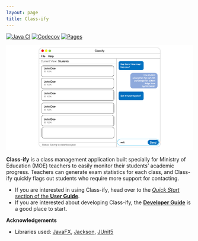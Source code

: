 ```yaml
---
layout: page
title: Class-ify
---
```


[![Java CI](https://github.com/AY2223S1-CS2103T-T15-2/tp/actions/workflows/gradle.yml/badge.svg)](https://github.com/AY2223S1-CS2103T-T15-2/tp/actions/workflows/gradle.yml)
[![Codecov](https://codecov.io/gh/AY2223S1-CS2103T-T15-2/tp/branch/master/graph/badge.svg?token=LKPSW2V6NG)](https://codecov.io/gh/AY2223S1-CS2103T-T15-2/tp)
[![Pages](https://github.com/AY2223S1-CS2103T-T15-2/tp/actions/workflows/pages/pages-build-deployment/badge.svg)](https://github.com/AY2223S1-CS2103T-T15-2/tp/actions/workflows/pages/pages-build-deployment)

![Ui](images/Ui.png)

**Class-ify** is a class management application built specially for Ministry of Education (MOE) teachers to easily monitor their students’ academic progress.
Teachers can generate exam statistics for each class, and Class-ify quickly flags out students who require more support for contacting.

* If you are interested in using Class-ify, head over to the [_Quick Start_ section of the **User Guide**](UserGuide.html#quick-start).
* If you are interested about developing Class-ify, the [**Developer Guide**](DeveloperGuide.html) is a good place to start.

**Acknowledgements**

* Libraries used: [JavaFX](https://openjfx.io/), [Jackson](https://github.com/FasterXML/jackson), [JUnit5](https://github.com/junit-team/junit5)

